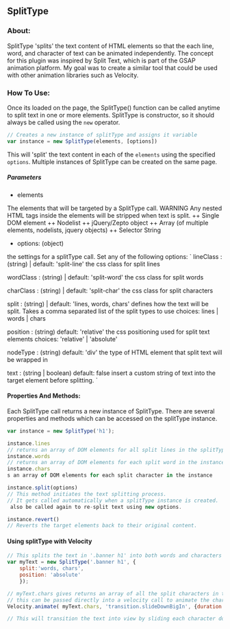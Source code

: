 ## SplitType

### About: 

SplitType 'splits' the text content of HTML elements so that the each line, word, and character of text can be animated independently. The concept for this plugin was inspired by Split Text, which is part of the GSAP animation platform. My goal was to create a similar tool that could be used with other animation libraries such as Velocity. 

### How To Use:  

Once its loaded on the page, the SplitType() function can be called anytime to split text in one or more elements. SplitType is constructor, so it should always be called using the `new` operator. 

``` js 
// Creates a new instance of splitType and assigns it variable 
var instance = new SplitType(elements, [options])
```
This will 'split' the text content in each of the `elements` using the specified `options`. Multiple instances of SplitType can be created on the same page.

##### Parameters
+ elements 

The elements that will be targeted by a SplitType call. WARNING Any nested HTML tags inside the elements will be stripped when text is split. 
++ Single DOM element
++ Nodelist 
++ jQuery/Zepto object
++ Array (of multiple elements, nodelists, jquery objects)
++ Selector String 

+ options: (object) 

the settings for a splitType call. Set any of the following options:
`
lineClass : (string) | default: 'split-line'
the css class for split lines 

wordClass : (string) | default: 'split-word'
the css class for split words 

charClass : (string) | default: 'split-char'
the css class for split characters

split : (string) | default: 'lines, words, chars' 
defines how the text will be split. Takes a comma separated list of the split types to use
choices: lines | words | chars 

position : (string) default: 'relative'
the css positioning used for split text elements 
choices: 'relative' | 'absolute'

nodeType : (string) default: 'div'
the type of HTML element that split text will be wrapped in

text : (string | boolean) default: false
insert a custom string of text into the target element before splitting.
` 

#### Properties And Methods:

Each SplitType call returns a new instance of SplitType. There are several properties and methods which can be accessed on the splitType instance. 
``` js
var instance = new SplitType('h1'); 

instance.lines 
// returns an array of DOM elements for all split lines in the splitType instance.
instance.words 
// returns an array of DOM elements for each split word in the instance
instance.chars 
s an array of DOM elements for each split character in the instance 

instance.split(options) 
// This method initiates the text splitting process. 
// It gets called automatically when a splitType instance is created.
 also be called again to re-split text using new options. 

instance.revert() 
// Reverts the target elements back to their original content. 
```

#### Using splitType with Velocity
``` js
// This splits the text in '.banner h1' into both words and characters using absolute positioning. 
var myText = new SplitType('.banner h1', {
	split:'words, chars', 
	position: 'absolute'
	});

// myText.chars gives returns an array of all the split characters in the text. 
// this can be passed directly into a velocity call to animate the characters 
Velocity.animate( myText.chars, 'transition.slideDownBigIn', {duration: 1000, stagger: 100})

// This will transition the text into view by sliding each character down into place
````
